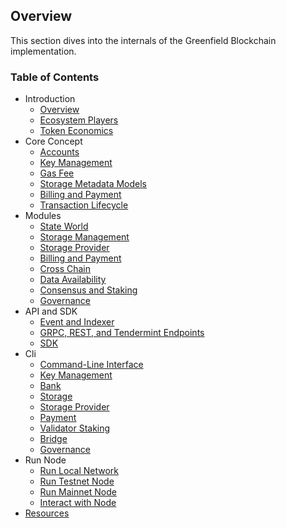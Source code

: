 ## Overview
This section dives into the internals of the Greenfield Blockchain implementation.

### Table of Contents

- Introduction
  - [Overview](introduction/overview.md)
  - [Ecosystem Players](introduction/ecosystem-player.md)
  - [Token Economics](introduction/token_economics.md)
- Core Concept
  - [Accounts](core-concept/accounts.md)
  - [Key Management](core-concept/key_management.md)
  - [Gas Fee](core-concept/gas-fees.md)
  - [Storage Metadata Models](core-concept/storage-metadata-models.md)
  - [Billing and Payment](core-concept/billing-payment.md)
  - [Transaction Lifecycle](core-concept/transaction-lifecycle.md)
- Modules
  - [State World](modules/world-state.md)
  - [Storage Management](modules/storage-management.md)
  - [Storage Provider](modules/storage_provider_management.md)
  - [Billing and Payment](modules/billing_and_payment.md)
  - [Cross Chain](modules/cross-chain.md)
  - [Data Availability](modules/data_availability_challenge.md)
  - [Consensus and Staking](modules/consensus_and_staking.md)
  - [Governance](modules/governance.md)
- API and SDK
  - [Event and Indexer](api-sdk/events.md)
  - [GRPC, REST, and Tendermint Endpoints](api-sdk/grpc_rest.md)
  - [SDK](api-sdk/sdk.md)
- Cli
  - [Command-Line Interface](cli/cli.md)
  - [Key Management](cli/key-management.md)
  - [Bank](cli/bank.md)
  - [Storage](cli/storage.md)
  - [Storage Provider](cli/storage-provider.md)
  - [Payment](cli/payment.md)
  - [Validator Staking](cli/validator-staking.md)
  - [Bridge](cli/bridge.md)
  - [Governance](cli/governance.md)
- Run Node
  - [Run Local Network](run-node/run-local-network.md)
  - [Run Testnet Node](run-node/run-testnet-node.md)
  - [Run Mainnet Node](run-node/run-mainnet-node.md)
  - [Interact with Node](run-node/interact-node.md)
- [Resources](resources/resources.md)
